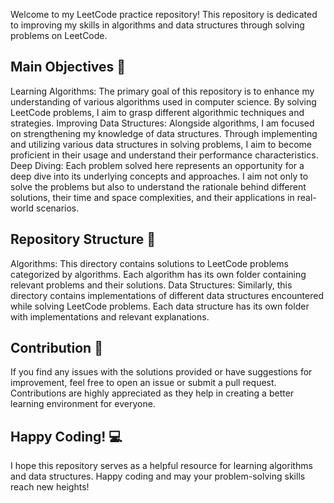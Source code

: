 Welcome to my LeetCode practice repository! This repository is dedicated to improving my skills in algorithms and data
structures through solving problems on LeetCode.
## Main Objectives 🎯
Learning Algorithms: The primary goal of this repository is to enhance my understanding of various algorithms used in
computer science. By solving LeetCode problems, I aim to grasp different algorithmic techniques and strategies.
Improving Data Structures: Alongside algorithms, I am focused on strengthening my knowledge of data structures. Through
implementing and utilizing various data structures in solving problems, I aim to become proficient in their usage and
understand their performance characteristics.
Deep Diving: Each problem solved here represents an opportunity for a deep dive into its underlying concepts and
approaches. I aim not only to solve the problems but also to understand the rationale behind different solutions, their
time and space complexities, and their applications in real-world scenarios.

## Repository Structure 📂
Algorithms: This directory contains solutions to LeetCode problems categorized by algorithms. Each algorithm has its own
folder containing relevant problems and their solutions.
Data Structures: Similarly, this directory contains implementations of different data structures encountered while
solving LeetCode problems. Each data structure has its own folder with implementations and relevant explanations.

## Contribution 🤝
If you find any issues with the solutions provided or have suggestions for improvement, feel free to open an issue or
submit a pull request. Contributions are highly appreciated as they help in creating a better learning environment for
everyone.

## Happy Coding! 💻
I hope this repository serves as a helpful resource for learning algorithms and data structures. Happy coding and may
your problem-solving skills reach new heights!